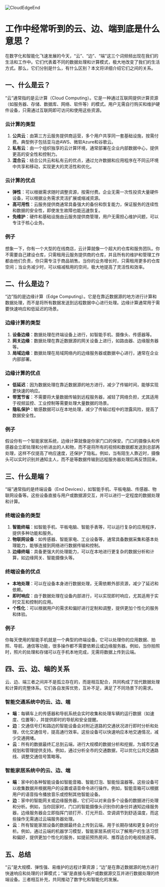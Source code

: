 ![CloudEdgeEnd](BigModel/CloudEdgeEnd/CloudEdgeEnd.png)
# 工作中经常听到的云、边、端到底是什么意思？

在数字化和智能化飞速发展的今天，“云”、“边”、“端”这三个词频频出现在我们的生活和工作中。它们代表着不同的数据处理和计算模式，极大地改变了我们的生活方式。那么，它们分别是什么，有什么区别？本文将详细介绍它们之间的关系。

## 一、什么是云？

“云”通常指的是云计算（Cloud Computing）。它是一种通过互联网提供计算资源（如服务器、存储、数据库、网络、软件等）的模式。用户无需自行购买和维护硬件设备，只需通过互联网即可访问和使用这些资源。

### 云计算的类型

1. **公共云**：由第三方云服务提供商运营，多个用户共享同一套基础设施，按需付费。典型例子包括亚马逊AWS、微软Azure和谷歌云。
2. **私有云**：由一个组织独享的云计算环境，通常部署在企业内部数据中心，提供更高的安全性和控制力。
3. **混合云**：结合公共云和私有云的优点，通过允许数据和应用程序在不同云环境中共享和移动，实现更大的灵活性和优化。

### 云计算的优点

- **弹性**：可以根据需求随时调整资源，按需付费。企业无需一次性投资大量硬件设备，可以根据业务需求灵活扩展或缩减资源。
- **高可用性**：云服务提供商通常具备强大的备份和恢复能力，保证服务的连续性和数据的安全性，即使发生故障也能迅速恢复。
- **免维护**：硬件和基础设施由云服务提供商管理，用户无需担心维护问题，可以专注于核心业务。

### 例子

想象一下，你有一个大型的在线商店，云计算就像一个超大的仓库和服务团队。你不需要自己建设仓库，只需租用云服务提供商的仓库，并且所有的维护和管理工作都由他们负责，你只需专注于商品销售。当你的业务增长时，只需租用更多的仓库空间；当业务减少时，可以缩减租用的空间，极大地提高了灵活性和效率。

## 二、什么是边？

“边”指的是边缘计算（Edge Computing）。它是在靠近数据源的地方进行计算和数据处理，而不是将所有数据发送到远程数据中心进行处理。边缘计算通常用于需要快速响应和低延迟的场景。

### 边缘计算的类型

1. **设备边缘**：数据处理在终端设备上进行，如智能手机、摄像头、传感器等。
2. **网关边缘**：数据处理在靠近数据源的网关设备上进行，如路由器、边缘服务器等。
3. **局域边缘**：数据处理在局域网络内的边缘服务器或数据中心进行，通常在企业内部部署。

### 边缘计算的优点

- **低延迟**：因为数据处理在靠近数据源的地方进行，减少了传输时间，能够实现更快速的响应。
- **带宽节省**：不需要将大量数据传输到远程服务器，减轻了网络负担，尤其适用于视频监控、工业控制等需要处理大量数据的场景。
- **隐私保护**：敏感数据可以在本地处理，减少了传输过程中的泄露风险，提高了数据安全性。

### 例子

假设你有一个智能家居系统，边缘计算就像是你家门口的保安。门口的摄像头和传感器会立即处理和分析进出的人和物，而不是将所有的视频和数据都发送到总部再处理，这样不仅提高了响应速度，还保护了隐私。例如，当有陌生人靠近时，摄像头可以实时识别并通知主人，而不是等数据传输到远程服务器处理后再反馈回来。

## 三、什么是端？

“端”通常指的是终端设备（End Devices），如智能手机、平板电脑、传感器、物联网设备等。这些设备直接与用户或数据源交互，并可以进行一定程度的数据处理和计算。

### 终端设备的类型

1. **智能终端**：如智能手机、平板电脑、智能手表等，可以运行复杂的应用程序，提供多种功能和服务。
2. **物联网设备**：如传感器、智能家电、工业设备等，通常具备数据采集和基本处理能力，能够连接到网络进行数据传输和控制。
3. **边缘终端**：具备更强大的处理能力，可以在本地进行更复杂的数据分析和计算，如边缘网关、智能摄像头等。

### 终端设备的优点

- **本地处理**：可以在设备本身进行数据处理，无需依赖外部资源，减少了延迟和依赖。
- **即时响应**：由于数据处理在设备内部进行，可以实现即时响应，尤其适用于实时交互和控制的应用。
- **个性化**：可以根据用户的需求和偏好进行定制和调整，提供更加个性化的服务和体验。

### 例子

你每天使用的智能手机就是一个典型的终端设备。它可以处理你的应用数据、拍照、导航、通信等功能，很多操作都不需要依赖云或边缘服务器。例如，当你拍照时，照片的处理和存储可以在手机本地完成，无需将数据上传到云端。

## 四、云、边、端的关系

云、边、端三者之间并不是孤立存在的，而是相互配合，共同构成了现代数据处理和计算的完整体系。它们各自发挥优势，互补不足，满足了不同场景下的需求。

### 智能交通系统中的云、边、端

- **端**：每辆车上的传感器和导航系统会实时收集和处理车辆的运行数据（如速度、位置等），并提供即时的导航和安全提醒。
- **边**：交通信号灯和路边的智能设备会对附近道路的交通状况进行即时分析和处理，优化交通信号，提高通行效率。这些设备可以快速响应本地交通情况，减少交通拥堵。
- **云**：所有的数据最终汇总到云端，进行大规模的数据分析和挖掘，为城市交通规划和管理提供支持。例如，通过分析全市的交通数据，可以优化公共交通路线、调整交通信号策略等。

### 智能家居系统中的云、边、端

- **端**：家中的各种智能设备如智能音箱、智能灯泡、智能恒温器等。这些设备可以收集数据并根据用户的设置或语音命令进行操作。例如，智能音箱可以根据用户的语音指令播放音乐或控制其他智能设备。
- **边**：家中的智能网关或边缘服务器，它们可以对来自多个设备的数据进行处理和分析。例如，当你回家时，门口的智能摄像头识别你的身份并通知边缘服务器，边缘服务器会立即指挥门锁打开、灯光开启、空调调节到舒适温度，而这些操作无需通过云端服务器处理。
- **云**：所有智能家居设备的数据最终会上传到云端，用于长期存储和更复杂的分析。例如，通过云端的机器学习模型，智能家居系统可以了解用户的生活习惯和偏好，提供更加个性化的服务，如提前预热房间、推荐适合的电视频道等。

## 五、总结

“云”是大规模、弹性强、易维护的远程计算资源；“边”是在靠近数据源的地方进行快速响应和处理的计算模式；“端”是直接与用户或数据源交互并进行数据处理的终端设备。三者相互补充，共同推动了数字化和智能化的发展。